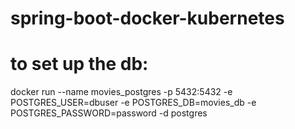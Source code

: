 # spring-boot-docker-kubernetes

# to set up the db:

docker run --name movies_postgres -p 5432:5432 -e POSTGRES_USER=dbuser -e POSTGRES_DB=movies_db -e POSTGRES_PASSWORD=password -d postgres
